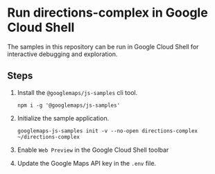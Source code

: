 # Run directions-complex in Google Cloud Shell

The samples in this repository can be run in Google Cloud Shell for interactive debugging and exploration.

## Steps

1. Install the `@googlemaps/js-samples` cli tool.

    ```
    npm i -g '@googlemaps/js-samples'
    ```
1. Initialize the sample application. 
    ```
    googlemaps-js-samples init -v --no-open directions-complex ~/directions-complex
    ```
1. Enable `Web Preview` in the Google Cloud Shell toolbar
1. Update the Google Maps API key in the `.env` file.
